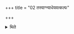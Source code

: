 +++
title = "02 तस्याग्न्याधेयवत्कल्पः"

+++

<details><summary>थिते</summary>

2. Its procedure is similar to that of Agnyādhāna.
</details>
